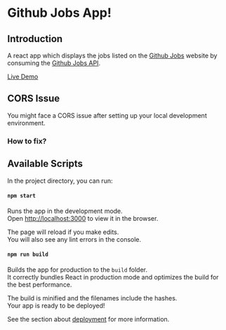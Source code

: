 # Github Jobs App!

## Introduction

A react app which displays the jobs listed on the [Github Jobs](https://jobs.github.com/) website by consuming the [Github Jobs API](https://jobs.github.com/api).

[Live Demo](https://skamranahmed.github.io/github-jobs-react-app/)

## CORS Issue

You might face a CORS issue after setting up your local development environment.

### How to fix?

## Available Scripts

In the project directory, you can run:

#### `npm start`

Runs the app in the development mode.\
Open [http://localhost:3000](http://localhost:3000) to view it in the browser.

The page will reload if you make edits.\
You will also see any lint errors in the console.

#### `npm run build`

Builds the app for production to the `build` folder.\
It correctly bundles React in production mode and optimizes the build for the best performance.

The build is minified and the filenames include the hashes.\
Your app is ready to be deployed!

See the section about [deployment](https://facebook.github.io/create-react-app/docs/deployment) for more information.
